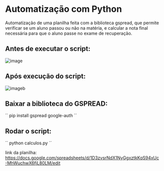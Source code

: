 # Automatização com Python
Automatização de uma planilha feita com a biblioteca gspread, que permite verificar se um aluno passou ou não na matéria, e calcular a nota final necessária para que o aluno passe no exame de recuperação.
## Antes de executar o script:
![image](https://github.com/user-attachments/assets/348c63fb-cc9d-4371-be86-e852ba6b2bf0)

## Após execução do script:
![image](https://github.com/user-attachments/assets/762d0659-4975-4119-b239-040c41632452)b




## Baixar a biblioteca do GSPREAD:
´´
pip install gspread google-auth
´´

## Rodar o script:
´´
python calculos.py
´´


link da planilha:
https://docs.google.com/spreadsheets/d/1D3zvsrNdX1NyGgxztkKqS94xUc-MhWuchwX6fjL80LM/edit
